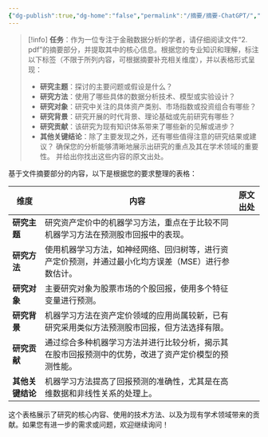 ```yaml
---
{"dg-publish":true,"dg-home":"false","permalink":"/摘要/摘要-ChatGPT/","tags":["gardenEntry"],"dgPassFrontmatter":true,"created":"2025-06-15T22:44:35.034+08:00"}
---
```



> [!info]
> **任务**：作为一位专注于金融数据分析的学者，请仔细阅读文件“2. pdf”的摘要部分，并提取其中的核心信息。根据您的专业知识和理解，标注以下标签（不限于所列内容，可根据摘要补充相关维度），并以表格形式呈现：
> 
> - **研究主题**：探讨的主要问题或假设是什么？
> - **研究方法**：使用了哪些具体的数据分析技术、模型或实验设计？
> - **研究对象**：研究中关注的具体资产类别、市场指数或投资组合有哪些？
> - **研究背景**：研究开展的时代背景、理论基础或先前研究有哪些？
> - **研究贡献**：该研究为现有知识体系带来了哪些新的见解或进步？
> - **其他关键结论**：除了主要发现之外，还有哪些值得注意的研究结果或建议？
> 确保您的分析能够清晰地展示出研究的重点及其在学术领域的重要性。
> 并给出你找出这些内容的原文出处。

基于文件摘要部分的内容，以下是根据您的要求整理的表格：

|**维度**|**内容**|**原文出处**|
|---|---|---|
|**研究主题**|研究资产定价中的机器学习方法，重点在于比较不同机器学习方法在预测股市回报中的表现。||
|**研究方法**|使用机器学习方法，如神经网络、回归树等，进行资产定价预测，并通过最小化均方误差（MSE）进行参数估计。||
|**研究对象**|主要研究对象为股票市场的个股回报，使用多个特征变量进行预测。||
|**研究背景**|机器学习方法在资产定价领域的应用尚属较新，已有研究采用类似方法预测股市回报，但方法选择有限。||
|**研究贡献**|通过综合多种机器学习方法并进行比较分析，揭示其在股市回报预测中的优势，改进了资产定价模型的预测性能。||
|**其他关键结论**|机器学习方法提高了回报预测的准确性，尤其是在高维数据和非线性关系的处理上。||

这个表格展示了研究的核心内容、使用的技术方法、以及为现有学术领域带来的贡献。如果您有进一步的需求或问题，欢迎继续询问！